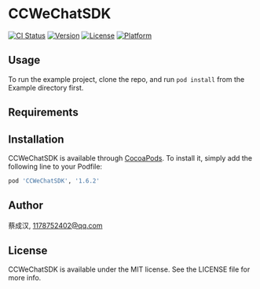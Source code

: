 # CCWeChatSDK

[![CI Status](http://img.shields.io/travis/蔡成汉/CCWeChatSDK.svg?style=flat)](https://travis-ci.org/蔡成汉/CCWeChatSDK)
[![Version](https://img.shields.io/cocoapods/v/CCWeChatSDK.svg?style=flat)](http://cocoapods.org/pods/CCWeChatSDK)
[![License](https://img.shields.io/cocoapods/l/CCWeChatSDK.svg?style=flat)](http://cocoapods.org/pods/CCWeChatSDK)
[![Platform](https://img.shields.io/cocoapods/p/CCWeChatSDK.svg?style=flat)](http://cocoapods.org/pods/CCWeChatSDK)

## Usage

To run the example project, clone the repo, and run `pod install` from the Example directory first.

## Requirements

## Installation

CCWeChatSDK is available through [CocoaPods](http://cocoapods.org). To install
it, simply add the following line to your Podfile:

```ruby
pod 'CCWeChatSDK', '1.6.2'
```

## Author

蔡成汉, 1178752402@qq.com

## License

CCWeChatSDK is available under the MIT license. See the LICENSE file for more info.
